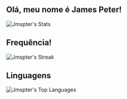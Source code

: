 ## Olá, meu nome é James Peter!
![Jmspter's Stats](https://github-readme-stats.vercel.app/api?username=Jmspter&theme=dark&show_icons=true&hide_border=true&count_private=false)

## Frequência!
![Jmspter's Streak](https://github-readme-streak-stats.herokuapp.com/?user=Jmspter&theme=dark&hide_border=true)

## Linguagens
![Jmspter's Top Languages](https://github-readme-stats.vercel.app/api/top-langs/?username=Jmspter&theme=dark&show_icons=true&hide_border=true&layout=compact)

